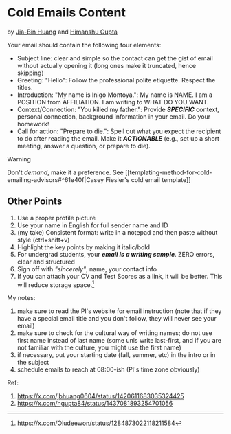 # Cold Emails Content
by [Jia-Bin Huang](https://x.com/jbhuang0604) and [Himanshu Gupta](https://x.com/hgupta84)

Your email should contain the following four elements:
- Subject line: clear and simple so the contact can get the gist of email without actually opening it (long ones make it truncated, hence skipping)
- Greeting: "Hello": Follow the professional polite etiquette. Respect the titles.
- Introduction: "My name is Inigo Montoya.": My name is NAME. I am a POSITION from AFFILIATION. I am writing to WHAT DO YOU WANT.
- Context/Connection: "You killed my father.": Provide ***SPECIFIC*** context, personal connection, background information in your email. Do your homework!
- Call for action: "Prepare to die.": Spell out what you expect the recipient to do after reading the email. Make it ***ACTIONABLE*** (e.g., set up a short meeting, answer a question, or prepare to die).
>[!warning]
>Don't *demand*, make it a preference. See [[templating-method-for-cold-emailing-advisors#^61e40f|Casey Fiesler's cold email template]]

## Other Points
1. Use a proper profile picture
2. Use your name in English for full sender name and ID
3. (my take) Consistent format: write in a notepad and then paste without style (ctrl+shift+v)
4. Highlight the key points by making it italic/bold
5. For undergrad students, your ***email is a writing sample***. ZERO errors, clear and structured
6. Sign off with *"sincerely"*, name, your contact info
7. If you can attach your CV and Test Scores as a link, it will be better. This will reduce storage space.[^1]

My notes:
1. make sure to read the PI's website for email instruction (note that if they have a special email title and you don't follow, they will never see your email)
2. make sure to check for the cultural way of writing names; do not use first name instead of last name (some unis write last-first, and if you are not familiar with the culture, you might use the first name)
3. if necessary, put your starting date (fall, summer, etc) in the intro or in the subject
4. schedule emails to reach at 08:00-ish (PI's time zone obviously)


Ref:
1. https://x.com/jbhuang0604/status/1420611683035324425
2. https://x.com/hgupta84/status/1437081893254701056

[^1]: https://x.com/Oludeewon/status/1284873022118211584